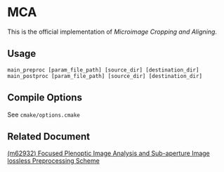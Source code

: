 # MCA

This is the official implementation of *Microimage Cropping and Aligning*.

## Usage

```shell
main_preproc [param_file_path] [source_dir] [destination_dir]
main_postproc [param_file_path] [source_dir] [destination_dir]
```

## Compile Options

See `cmake/options.cmake`

## Related Document

[(m62932) Focused Plenoptic Image Analysis and Sub-aperture Image lossless Preprocessing Scheme](https://dms.mpeg.expert/doc_end_user/current_document.php?id=86981)
